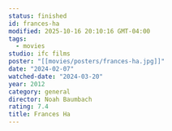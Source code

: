 ```yaml
---
status: finished
id: frances-ha
modified: 2025-10-16 20:10:16 GMT-04:00
tags:
  - movies
studio: ifc films
poster: "[[movies/posters/frances-ha.jpg]]"
date: "2024-02-07"
watched-date: "2024-03-20"
year: 2012
category: general
director: Noah Baumbach
rating: 7.4
title: Frances Ha
---
```

